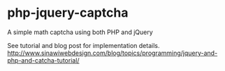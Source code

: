 php-jquery-captcha
==================

A simple math captcha using both PHP and jQuery

See tutorial and blog post for implementation details.
http://www.sinawiwebdesign.com/blog/topics/programming/jquery-and-php-and-catcha-tutorial/
